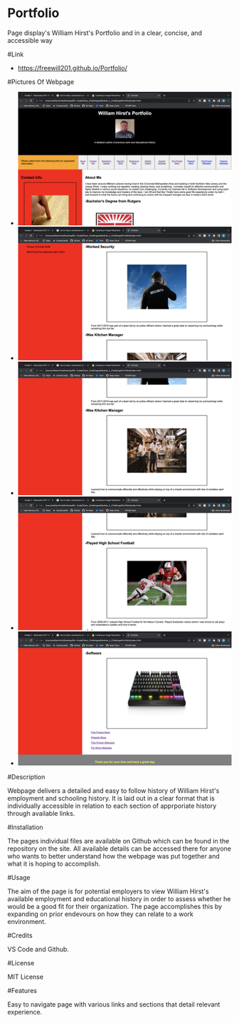 # Portfolio

Page display's William Hirst's Portfolio and in a clear, concise, and accessible way

#Link

- https://freewill201.github.io/Portfolio/

#Pictures Of Webpage 

- ![ Picture Of Top Of Webpage]( /Assets/images/Screenshot%202023-01-14%20at%202.48.56%20PM.png "Top Of Webpage")
- ![ Picture Of Top Center Of Webpage](/Assets/images/Screenshot%202023-01-14%20at%202.49.02%20PM.png "Top Center Of Webpage") 
- ![ Picture Of Center Of Webpage](/Assets/images/Screenshot%202023-01-14%20at%202.52.57%20PM.png "Center Of Webpage") 
- ![ Picture Of Bottom Center Of Webpage](/Assets/images/Screenshot%202023-01-14%20at%202.53.17%20PM.png "Bottom Center Of Webpage") 
- ![ Picture Of Bottom Of Webpage](/Assets/images/Screenshot%202023-01-14%20at%202.53.29%20PM.png "Bottom Of Webpage") 


#Description

Webpage delivers a detailed and easy to follow history of William Hirst's employment and schooling history. It is laid out in a clear format that is individually accessible in relation to each section of apprporiate history through available links. 

#Installation

The pages individual files are available on Github which can be found in the repository on the site. All available details can be accessed there for anyone who wants to better understand how the webpage was put together and what it is hoping to accomplish. 

#Usage 

The aim of the page is for potential employers to view William Hirst's available employment and educational history in order to assess whether he would be a good fit for their organization. The page accomplishes this by expanding on prior endevours on how they can relate to a work environment. 

#Credits

VS Code and Github.

#License

MIT License

#Features

Easy to navigate page with various links and sections that detail relevant experience.